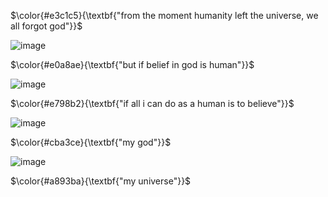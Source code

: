 <!-- skibidi -->

$\color{#e3c1c5}{\textbf{"from the moment humanity left the universe, we all forgot god"}}$

![image](https://github.com/user-attachments/assets/040559b1-68d1-4e1b-8bf9-8dc3e01725e2)

$\color{#e0a8ae}{\textbf{"but if belief in god is human"}}$

![image](https://github.com/user-attachments/assets/16e79ed2-2c5e-472e-be4b-253a76e8b2d7)

$\color{#e798b2}{\textbf{"if all i can do as a human is to believe"}}$

![image](https://github.com/user-attachments/assets/b04656e2-c384-4c51-9a05-2a3aefb77641)

$\color{#cba3ce}{\textbf{"my god"}}$

![image](https://github.com/user-attachments/assets/44194baf-bc8b-4289-9ff9-01cc30844a07)

$\color{#a893ba}{\textbf{"my universe"}}$


<!-- end -->

